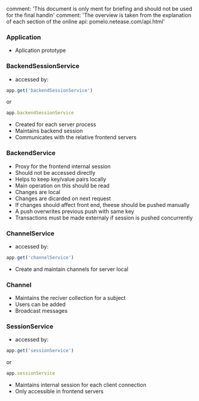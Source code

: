 comment: 'This document is only ment for briefing and should not be used for the final handin'
comment: 'The overview is taken from the explanation of each section of the online api: pomelo.netease.com/api.html'

### Application
- Aplication prototype

### BackendSessionService
- accessed by: 
```js
app.get('backendSessionService') 
```
or
```js
app.backendSessionService
```
- Created for each server process
- Maintains backend session
- Communicates with the relative frontend servers

### BackendService
- Proxy for the frontend internal session
- Should not be accessed directly
- Helps to keep key/value pairs locally
- Main operation on this should be read
- Changes are local
- Changes are dicarded on next request
- If changes should affect front end, theese should be pushed manually
- A push overwrites previous push with same key
- Transactions must be made externaly if session is pushed concurrently

### ChannelService
- accessed by:
```js
app.get('channelService')
```
- Create and maintain channels for server local 

### Channel
- Maintains the reciver collection for a subject
- Users can be added
- Broadcast messages

### SessionService
- accessed by:
```js
app.get('sessionService')
```
or
```js
app.sessionService
```
- Maintains internal session for each client connection
- Only accessible in frontend servers


